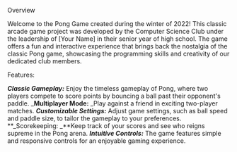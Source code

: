 
Overview

Welcome to the Pong Game created during the winter of 2022! This classic arcade game project was developed by the Computer Science Club under the leadership of [Your Name] in their senior year of high school. The game offers a fun and interactive experience that brings back the nostalgia of the classic Pong game, showcasing the programming skills and creativity of our dedicated club members.

Features:

_**Classic Gameplay:**_ Enjoy the timeless gameplay of Pong, where two players compete to score points by bouncing a ball past their opponent's paddle.
_**Multiplayer Mode:** _Play against a friend in exciting two-player matches.
_**Customizable Settings:**_ Adjust game settings, such as ball speed and paddle size, to tailor the gameplay to your preferences.
**_Scorekeeping: _**Keep track of your scores and see who reigns supreme in the Pong arena.
_**Intuitive Controls:**_ The game features simple and responsive controls for an enjoyable gaming experience.
